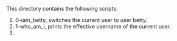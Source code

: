 This directory contains the following scripts:
1. 0-iam_betty, switches the current user to user betty.
2. 1-who_am_i, prints the effective username of the current user.
3. 
